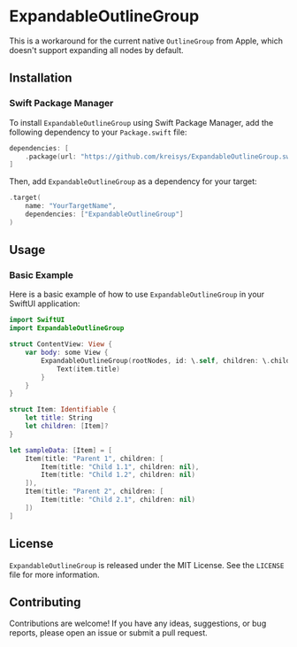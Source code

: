 # ExpandableOutlineGroup

This is a workaround for the current native `OutlineGroup` from Apple, which doesn't support expanding all nodes by default.

## Installation

### Swift Package Manager

To install `ExpandableOutlineGroup` using Swift Package Manager, add the following dependency to your `Package.swift` file:

```swift
dependencies: [
    .package(url: "https://github.com/kreisys/ExpandableOutlineGroup.swift.git", from: "1.0.0")
]
```

Then, add `ExpandableOutlineGroup` as a dependency for your target:

```swift
.target(
    name: "YourTargetName",
    dependencies: ["ExpandableOutlineGroup"]
)
```

## Usage

### Basic Example

Here is a basic example of how to use `ExpandableOutlineGroup` in your SwiftUI application:

```swift
import SwiftUI
import ExpandableOutlineGroup

struct ContentView: View {
    var body: some View {
        ExpandableOutlineGroup(rootNodes, id: \.self, children: \.children) {
            Text(item.title)
        }
    }
}

struct Item: Identifiable {
    let title: String
    let children: [Item]?
}

let sampleData: [Item] = [
    Item(title: "Parent 1", children: [
        Item(title: "Child 1.1", children: nil),
        Item(title: "Child 1.2", children: nil)
    ]),
    Item(title: "Parent 2", children: [
        Item(title: "Child 2.1", children: nil)
    ])
]
```

## License

`ExpandableOutlineGroup` is released under the MIT License. See the `LICENSE` file for more information.

## Contributing

Contributions are welcome! If you have any ideas, suggestions, or bug reports, please open an issue or submit a pull request.
